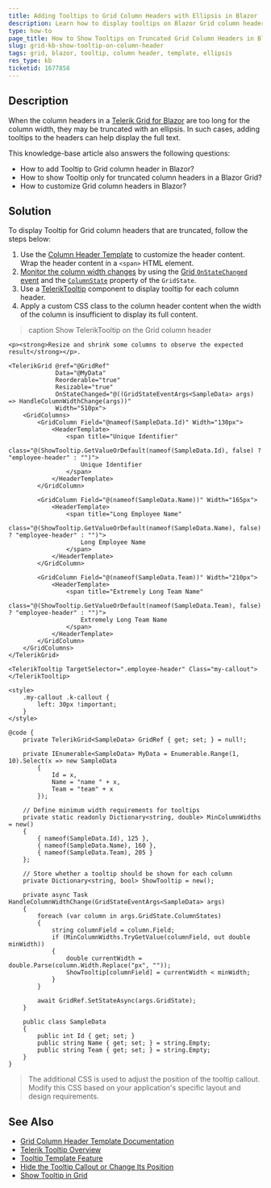 ```yaml
---
title: Adding Tooltips to Grid Column Headers with Ellipsis in Blazor
description: Learn how to display tooltips on Blazor Grid column headers when the text is truncated due to column resizing.
type: how-to
page_title: How to Show Tooltips on Truncated Grid Column Headers in Blazor
slug: grid-kb-show-tooltip-on-column-header
tags: grid, blazor, tooltip, column header, template, ellipsis
res_type: kb
ticketid: 1677858
---
```


## Description

When the column headers in a [Telerik Grid for Blazor](slug:grid-overview) are too long for the column width, they may be truncated with an ellipsis. In such cases, adding tooltips to the headers can help display the full text.

This knowledge-base article also answers the following questions:

- How to add Tooltip to Grid column header in Blazor?
- How to show Tooltip only for truncated column headers in a Blazor Grid?
- How to customize Grid column headers in Blazor?

## Solution

To display Tooltip for Grid column headers that are truncated, follow the steps below:

1. Use the [Column Header Template](slug:components/grid/templates/column-header#column-header-template) to customize the header content. Wrap the header content in a `<span>` HTML element.
2. [Monitor the column width changes](slug:grid-kb-column-state) by using the [Grid `OnStateChanged` event](slug:components/grid/state#onstatechanged) and the [`ColumnState`](slug:components/grid/state#information-in-the-grid-state) property of the `GridState`.
3. Use a [TelerikTooltip](slug:components/tooltip/overview) component to display tooltip for each column header.
4. Apply a custom CSS class to the column header content when the width of the column is insufficient to display its full content.

>caption Show TelerikTooltip on the Grid column header

````RAZOR
<p><strong>Resize and shrink some columns to observe the expected result</strong></p>.

<TelerikGrid @ref="@GridRef"
             Data="@MyData"
             Reorderable="true"
             Resizable="true"
             OnStateChanged="@((GridStateEventArgs<SampleData> args) => HandleColumnWidthChange(args))"
             Width="510px">
    <GridColumns>
        <GridColumn Field="@nameof(SampleData.Id)" Width="130px">
            <HeaderTemplate>
                <span title="Unique Identifier"
                      class="@(ShowTooltip.GetValueOrDefault(nameof(SampleData.Id), false) ? "employee-header" : "")">
                    Unique Identifier
                </span>
            </HeaderTemplate>
        </GridColumn>

        <GridColumn Field="@(nameof(SampleData.Name))" Width="165px">
            <HeaderTemplate>
                <span title="Long Employee Name"
                      class="@(ShowTooltip.GetValueOrDefault(nameof(SampleData.Name), false) ? "employee-header" : "")">
                    Long Employee Name
                </span>
            </HeaderTemplate>
        </GridColumn>

        <GridColumn Field="@(nameof(SampleData.Team))" Width="210px">
            <HeaderTemplate>
                <span title="Extremely Long Team Name"
                      class="@(ShowTooltip.GetValueOrDefault(nameof(SampleData.Team), false) ? "employee-header" : "")">
                    Extremely Long Team Name
                </span>
            </HeaderTemplate>
        </GridColumn>
    </GridColumns>
</TelerikGrid>

<TelerikTooltip TargetSelector=".employee-header" Class="my-callout">
</TelerikTooltip>

<style>
    .my-callout .k-callout {
        left: 30px !important;
    }
</style>

@code {
    private TelerikGrid<SampleData> GridRef { get; set; } = null!;

    private IEnumerable<SampleData> MyData = Enumerable.Range(1, 10).Select(x => new SampleData
        {
            Id = x,
            Name = "name " + x,
            Team = "team" + x
        });

    // Define minimum width requirements for tooltips
    private static readonly Dictionary<string, double> MinColumnWidths = new()
    {
        { nameof(SampleData.Id), 125 },
        { nameof(SampleData.Name), 160 },
        { nameof(SampleData.Team), 205 }
    };

    // Store whether a tooltip should be shown for each column
    private Dictionary<string, bool> ShowTooltip = new();

    private async Task HandleColumnWidthChange(GridStateEventArgs<SampleData> args)
    {
        foreach (var column in args.GridState.ColumnStates)
        {
            string columnField = column.Field;
            if (MinColumnWidths.TryGetValue(columnField, out double minWidth))
            {
                double currentWidth = double.Parse(column.Width.Replace("px", ""));
                ShowTooltip[columnField] = currentWidth < minWidth;
            }
        }

        await GridRef.SetStateAsync(args.GridState);
    }

    public class SampleData
    {
        public int Id { get; set; }
        public string Name { get; set; } = string.Empty;
        public string Team { get; set; } = string.Empty;
    }
}
````

> The additional CSS is used to adjust the position of the tooltip callout. Modify this CSS based on your application's specific layout and design requirements.

## See Also
- [Grid Column Header Template Documentation](slug:components/grid/templates/column-header#column-header-template)
- [Telerik Tooltip Overview](slug:components/tooltip/overview)
- [Tooltip Template Feature](slug:components/tooltip/template)
- [Hide the Tooltip Callout or Change Its Position](slug:tooltip-callout-position)
- [Show Tooltip in Grid](slug:tooltip-in-grid)
